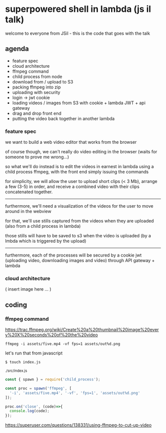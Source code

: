 # superpowered shell in lambda (js il talk)

welcome to everyone from JSil - this is the code that goes with the talk


## agenda

- feature spec
- cloud architecture
- ffmpeg command
- child process from node
- download from / upload to S3
- packing ffmpeg into zip
- uploading with security
- login -> jwt cookie
- loading videos / images from S3 with cookie + lambda JWT + api gateway
- drag and drop front end
- putting the video back together in another lambda



### feature spec

we want to build a web video editor that works from the browser

of course though, we can't really do video editing in the browser (waits for someone to prove me wrong...)

so what we'll do instead is to edit the videos in earnest in lambda using a child process ffmpeg, with the front end simply issuing the commands

for simplicity, we will allow the user to upload short clips (< 3 Mb), arrange a few (3-5) in order, and receive a combined video with their clips concatenated together.

---

furthermore, we'll need a visualization of the videos for the user to move around in the webview

for that, we'll use stills captured from the videos when they are uploaded (also from a child process in lambda)

those stills will have to be saved to s3 when the video is uploaded (by a lmbda which is triggered by the upload)

---

furthermore, each of the processes will be secured by a cookie jwt (uploading video, downloading images and video) through API gateway + lambda



### cloud architecture

( insert image here ... )



## coding

### ffmpeg command

https://trac.ffmpeg.org/wiki/Create%20a%20thumbnail%20image%20every%20X%20seconds%20of%20the%20video


`ffmpeg -i assets/five.mp4 -vf fps=1 assets/out%d.png`


let's run that from javascript

`$ touch index.js`


<sub>./src/index.js</sub>
```js
const { spawn } = require('child_process');

const proc = spawn('ffmpeg', [
  '-i', 'assets/five.mp4', '-vf', 'fps=1', 'assets/out%d.png'
]);

proc.on('close', (code)=>{
  console.log(code);
});
```





https://superuser.com/questions/138331/using-ffmpeg-to-cut-up-video